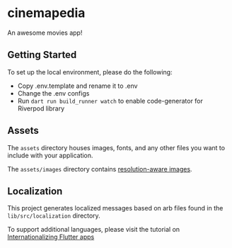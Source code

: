 # cinemapedia

An awesome movies app!

## Getting Started

To set up the local environment, please do the following:

- Copy .env.template and rename it to .env
- Change the .env configs
- Run `dart run build_runner watch` to enable code-generator for Riverpod library



## Assets

The `assets` directory houses images, fonts, and any other files you want to
include with your application.

The `assets/images` directory contains [resolution-aware
images](https://flutter.dev/docs/development/ui/assets-and-images#resolution-aware).

## Localization

This project generates localized messages based on arb files found in
the `lib/src/localization` directory.

To support additional languages, please visit the tutorial on
[Internationalizing Flutter
apps](https://flutter.dev/docs/development/accessibility-and-localization/internationalization)
